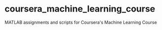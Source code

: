 # coursera_machine_learning_course
MATLAB assignments and scripts for Coursera's Machine Learning Course
